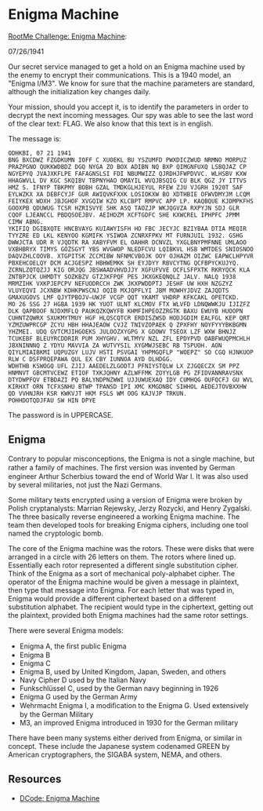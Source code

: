 # Enigma Machine

[RootMe Challenge: Enigma Machine](https://www.root-me.org/en/Challenges/Cryptanalysis/Enigma-Machine): 

07/26/1941

Our secret service managed to get a hold on an Enigma machine used by the enemy to encrypt their communications. This is a 1940 model, an "Enigma I/M3". We know for sure that the machine parameters are standard, although the initialization key changes daily.

Your mission, should you accept it, is to identify the parameters in order to decrypt the next incoming messages. Our spy was able to see the last word of the clear text: FLAG. We also know that this text is in english.

The message is:

```text
ODHKBI, 07 21 1941
BNG BXCDWZ FZGDKUMN IOFF C XUOEKL BU YSZUMFD PWXDICZWUD NRMNO MORPUZ PRAZPGNO QUKKWDBDZ DGQ NYGA ZO BOX ADIBN NQ BXP QIMGNFUXQ LSBQJAZ CP NGYEPYQ JVAJXKFLPE FAFAGNSLSI FDI NBUMWIZZ QJRDHJFWPDVVC. WLHSBV KXW HHAGWVLL DV KGC SKQIBV TBPNYHAO OMAYIL WVQJBSQIG CU BLK QGZ JY ITTVS HMZ S. IFNYP TBKPMY BOBH GZAL TMDKGLHJEYUL RFEW ZJU VJGRH 1920T SAF EYLWZKX XA DEBFCYJF GUR AWIQVKFXXK LOSIOKXW BO XDTHBIE OFWVDMYJM LCQM FEIYKEX WDXH JBJGHOF XVGQIW KZO KLCBPT RMPVC APP LP. KAQBQUE KJDMPKFHS GOOXPB QDUWUG TCSR HZRISVYE SHK ASQ TAOZJP WKJQGVZA RXPYJN SDJ GLR CQOF LJEANCCL PBDQSOEJBV. AEIHDZM XCFTGDFC SHE KXWCREL IPHPFC JPMM CIMW ABNG.
YKIFIQ DGIBXQTE HNCBVAYG KUIAWYISFH HO FBC JECYJC BZIYBAA DTIA MEQIR TYYZRE ED LKL KENYOO KGMIFK YSIWOA ZCNRXFPKV MT FURNJUIL 1932. GSHG DWWJCTA UDR R VJQDTK RA XABYFVM EL OAHHR DCNVZL YXGLBNYPMFNNE UMLAOO VXBHBRYX TIMYS GÓŻSGYT YBS WVGWOP NLEDFCVU LQIBKVL HSB WMTDES SNIOSNOO DAQVZHLCOOVB. XTGPITSK ZCCMIBW NFNMCVBOJK OOY OJHAZM OIZWC EAPWCLHPYVR PBXEHCOELQY DCM ACJGESPZ HBHWEMKK SH EYJDYY RBVCYTNG QCFBPYCKUJYQ. ZCRNLZQTQZJJ KIG ORJQG JBSWAADVHVDJJY XGFUFVVE OCFLSFPXTK RKRYQCK KLA ZNTBPJCK UHMDTY SOZKBZV GTZJKFPQF PES JKXGKEQNQLZ JALV. NALQ 1938 MRMZIHK VXKPJEPCPV NEFUODRCCH ZWK JKXPWDDPTJ JESHF UW HXH NZGZYZ VLUYEQVI JCXNBW KDHKPWSCNJ OQIB MXJQPFLYI JBM MOWHYJDVZ ZAJQDTS GMAXUGOVS LMF QJYTPBOJV—UWJF VCGP QQT YKAMT VHDRP KFKCAKL OPETCKD.
MO 26 SSG 27 HGBA 1939 HK YUOT ULNT KLCMOV FTX WLVFD LDNQWWKJU IJIZFZ DLK QAPBOOF NJDXMFLQ PAUKQZKQWYFB KHMFIHPEOZZRGTK BAXU EWUYB HUOOPN CUHNTZQWRX SXUKMYTMUY HGF HLQSCQTCR ERDISZWSD HODJGDIM EALFGL KEP QRT YZMZUWPRCGP ZCYU HBH HHAJEAOW CVJZ TNIVZOPAEK Q ZPXFHY NOYFYYYBKBGMN YHZMEI. UDQ GVTCMJIHGOEKS JULOOZXYGPG X GDOWV TSEOX LZF WXW BHNJZ TCUKEBF BLEUYRCDDRIR PUM XHYGHV. WLTMYV NZL ZFL EPDYPVD OABFWUQPMCHLH JBXNINNNQ Z YDYU MAVVIA ZA WUTVYSIL XYGMWJSEBC RB TSPUOH. AON QIYLMIAIBKMI UQPUZGY LUJV HSTI PSVGAI YHPMGQFLP "WOEPZ" SO CGQ HJNKUOP RLW C DSFPRQEPAWA QUL EX CBY IUNNOA AYD OLHDGG.
WDHTHB KSWOGQ UFL ZJIJ AAEDELZLGODTJ PFNIYSTQLW LX ZJGQECZX SM PPZ HNMNVT GBCMTVCEWZ ETIOF TXKJQHNY AZLWFFMK ZOYYLGB PG ZFIDVANNRAVSNX DTYDWPFQV ETBDAZI PQ BALYNDPNZWWI UJJUWUEXAQ IDY CUMHQG OUFQCFJ GU WVL KIRHXT ORN TCFXSNHU BTWP TPANSD IPI XMC KMGDNBC SIHHOL AEDEJTOVBXXHW QD VVHNJRH KSR KWKVJT HKM FSLS WM OOG KAJVJP TRKUN.
POHHDOTQDJFAU SW HIN DPYE
```

The password is in UPPERCASE.

## Enigma

Contrary to popular misconceptions, the Enigma is not a single machine, but rather a family of machines. The ﬁrst version was invented by German engineer Arthur Scherbius toward the end of World War I. It was also used by several militaries, not just the Nazi Germans. 

Some military texts encrypted using a version of Enigma were broken by Polish cryptanalysts: Marrian Rejewsky, Jerzy Rozycki, and Henry Zygalski. The three basically reverse engineered a working Enigma machine. The team then developed tools for breaking Enigma ciphers, including one tool named the cryptologic bomb.

The core of the Enigma machine was the rotors. These were disks that were arranged in a circle with 26 letters on them. The rotors where lined up. Essentially each rotor represented a different single substitution cipher. Think of the Enigma as a sort of mechanical poly-alphabet cipher. The operator of the Enigma machine would be given a message in plaintext, then type that message into Enigma. For each letter that was typed in, Enigma would provide a different ciphertext based on a different substitution alphabet. The recipient would type in the ciphertext, getting out the plaintext, provided both Enigma machines had the same rotor settings.

There were several Enigma models:

* Enigma A, the ﬁrst public Enigma
* Enigma B
* Enigma C
* Enigma B, used by United Kingdom, Japan, Sweden, and others
* Navy Cipher D used by the Italian Navy
* Funkschlüssel C, used by the German navy beginning in 1926
* Enigma G used by the German Army
* Wehrmacht Enigma I, a modiﬁcation to the Enigma G. Used extensively by the
German Military
* M3, an improved Enigma introduced in 1930 for the German military

There have been many systems either derived from Enigma, or similar in concept. These include the Japanese system codenamed GREEN by American cryptographers, the SIGABA system, NEMA, and others.

## Resources

* [DCode: Enigma Machine](https://www.dcode.fr/enigma-machine-cipher)

